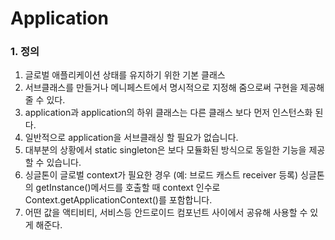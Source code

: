 # Application

### 1. 정의
1. 글로벌 애플리케이션 상태를 유지하기 위한 기본 클래스
2. 서브클래스를 만들거나 메니페스트에서 명시적으로 지정해 줌으로써 구현을 제공해 줄 수 있다.
3. application과 application의 하위 클래스는 다른 클래스 보다 먼저 인스턴스화 된다.
4. 일반적으로 application을 서브클래싱 할 필요가 없습니다.
5. 대부분의 상황에서 static singleton은 보다 모듈화된 방식으로 동일한 기능을 제공할 수 있습니다.
6. 싱글톤이 글로벌 context가 필요한 경우 (예: 브로드 캐스트 receiver 등록) 싱글톤의 getInstance()메서드를 호출할 때 context 인수로 Context.getApplicationContext()를 포함합니다.
7. 어떤 값을 액티비티, 서비스등 안드로이드 컴포넌트 사이에서 공유해 사용할 수 있게 해준다.
